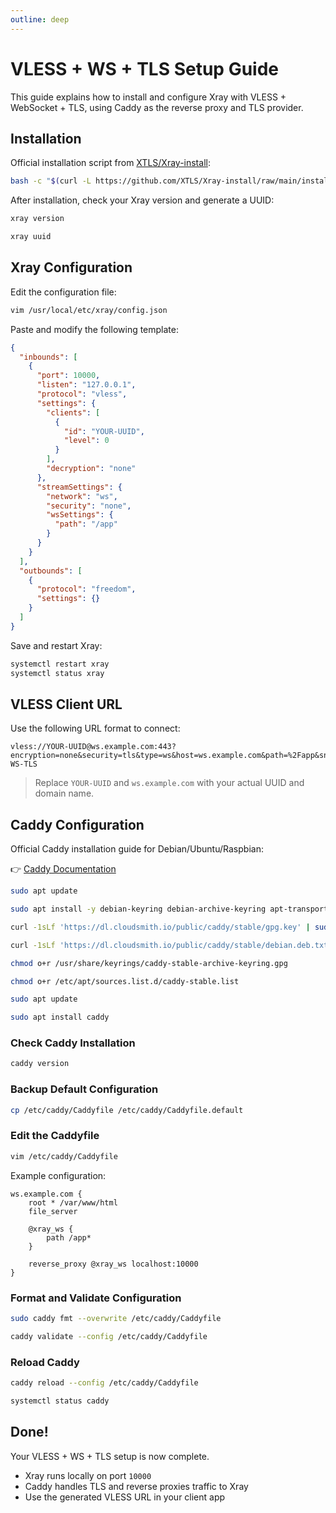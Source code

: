 ```yaml
---
outline: deep
---
```


# VLESS + WS + TLS Setup Guide

This guide explains how to install and configure Xray with VLESS + WebSocket + TLS, using Caddy as the reverse proxy and TLS provider.

## Installation

Official installation script from [XTLS/Xray-install](https://github.com/XTLS/Xray-install):

```bash
bash -c "$(curl -L https://github.com/XTLS/Xray-install/raw/main/install-release.sh)" @ install
```

After installation, check your Xray version and generate a UUID:

```bash
xray version
```

```bash
xray uuid
```

## Xray Configuration

Edit the configuration file:

```bash
vim /usr/local/etc/xray/config.json
```

Paste and modify the following template:

```json
{
  "inbounds": [
    {
      "port": 10000,
      "listen": "127.0.0.1",
      "protocol": "vless",
      "settings": {
        "clients": [
          {
            "id": "YOUR-UUID",
            "level": 0
          }
        ],
        "decryption": "none"
      },
      "streamSettings": {
        "network": "ws",
        "security": "none",
        "wsSettings": {
          "path": "/app"
        }
      }
    }
  ],
  "outbounds": [
    {
      "protocol": "freedom",
      "settings": {}
    }
  ]
}
```

Save and restart Xray:

```bash
systemctl restart xray
systemctl status xray
```

## VLESS Client URL

Use the following URL format to connect:

```
vless://YOUR-UUID@ws.example.com:443?encryption=none&security=tls&type=ws&host=ws.example.com&path=%2Fapp&sni=ws.example.com#VLESS-WS-TLS
```

> Replace `YOUR-UUID` and `ws.example.com` with your actual UUID and domain name.

## Caddy Configuration

Official Caddy installation guide for Debian/Ubuntu/Raspbian:

👉 [Caddy Documentation](https://caddyserver.com/docs/install#debian-ubuntu-raspbian)

```bash
sudo apt update
```

```bash
sudo apt install -y debian-keyring debian-archive-keyring apt-transport-https curl
```

```bash
curl -1sLf 'https://dl.cloudsmith.io/public/caddy/stable/gpg.key' | sudo gpg --dearmor -o /usr/share/keyrings/caddy-stable-archive-keyring.gpg
```

```bash
curl -1sLf 'https://dl.cloudsmith.io/public/caddy/stable/debian.deb.txt' | sudo tee /etc/apt/sources.list.d/caddy-stable.list
```

```bash
chmod o+r /usr/share/keyrings/caddy-stable-archive-keyring.gpg
```

```bash
chmod o+r /etc/apt/sources.list.d/caddy-stable.list
```

```bash
sudo apt update
```

```bash
sudo apt install caddy
```

### Check Caddy Installation

```bash
caddy version
```

### Backup Default Configuration

```bash
cp /etc/caddy/Caddyfile /etc/caddy/Caddyfile.default
```

### Edit the Caddyfile

```bash
vim /etc/caddy/Caddyfile
```

Example configuration:

```caddyfile
ws.example.com {
	root * /var/www/html
	file_server

	@xray_ws {
		path /app*
	}

	reverse_proxy @xray_ws localhost:10000
}
```

### Format and Validate Configuration

```bash
sudo caddy fmt --overwrite /etc/caddy/Caddyfile
```

```bash
caddy validate --config /etc/caddy/Caddyfile
```

### Reload Caddy

```bash
caddy reload --config /etc/caddy/Caddyfile
```

```bash
systemctl status caddy
```

## Done!

Your VLESS + WS + TLS setup is now complete.

- Xray runs locally on port `10000`
- Caddy handles TLS and reverse proxies traffic to Xray
- Use the generated VLESS URL in your client app
